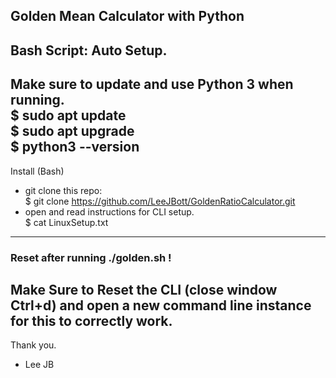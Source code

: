 ## Golden Mean Calculator with Python  
Bash Script: Auto Setup.  
---------------------------------------------------------
Make sure to update and use Python 3 when running.  
$ sudo apt update  
$ sudo apt upgrade  
$ python3 --version  
---------------------------------------------------------
Install (Bash)  
- git clone this repo:  
$ git clone https://github.com/LeeJBott/GoldenRatioCalculator.git  
- open and read instructions for CLI setup.  
$ cat LinuxSetup.txt  
---------------------------------------------------------  
### Reset after running ./golden.sh !  
Make Sure to Reset the CLI (close window Ctrl+d) and open a new command line instance for this to correctly work.  
---------------------------------------------------------
Thank you.  
- Lee JB 

